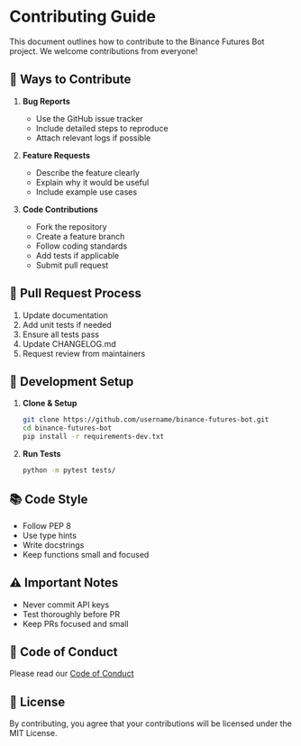 # Contributing Guide

This document outlines how to contribute to the Binance Futures Bot project. We welcome contributions from everyone!

## 🌟 Ways to Contribute

1. **Bug Reports**
   - Use the GitHub issue tracker
   - Include detailed steps to reproduce
   - Attach relevant logs if possible

2. **Feature Requests**
   - Describe the feature clearly
   - Explain why it would be useful
   - Include example use cases

3. **Code Contributions**
   - Fork the repository
   - Create a feature branch
   - Follow coding standards
   - Add tests if applicable
   - Submit pull request

## 📝 Pull Request Process

1. Update documentation
2. Add unit tests if needed
3. Ensure all tests pass
4. Update CHANGELOG.md
5. Request review from maintainers

## 🔧 Development Setup

1. **Clone & Setup**
   ```bash
   git clone https://github.com/username/binance-futures-bot.git
   cd binance-futures-bot
   pip install -r requirements-dev.txt
   ```

2. **Run Tests**
   ```bash
   python -m pytest tests/
   ```

## 📚 Code Style

- Follow PEP 8
- Use type hints
- Write docstrings
- Keep functions small and focused

## ⚠️ Important Notes

- Never commit API keys
- Test thoroughly before PR
- Keep PRs focused and small

## 🤝 Code of Conduct

Please read our [Code of Conduct](CODE_OF_CONDUCT.md)

## 📜 License

By contributing, you agree that your contributions will be licensed under the MIT License.
